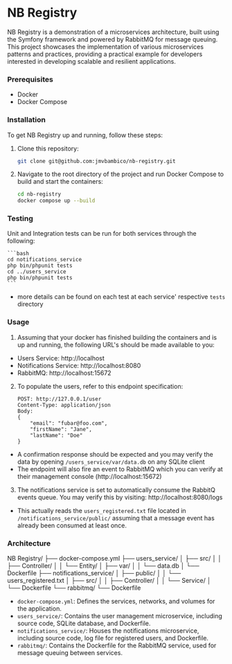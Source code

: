 # NB Registry

NB Registry is a demonstration of a microservices architecture, built using the Symfony framework and powered by RabbitMQ for message queuing. This project showcases the implementation of various microservices patterns and practices, providing a practical example for developers interested in developing scalable and resilient applications.

### Prerequisites

- Docker
- Docker Compose

### Installation

To get NB Registry up and running, follow these steps:

1. Clone this repository:

   ```bash
   git clone git@github.com:jmvbambico/nb-registry.git
   ```

2. Navigate to the root directory of the project and run Docker Compose to build and start the containers:

   ```bash
   cd nb-registry
   docker compose up --build
   ```

### Testing

Unit and Integration tests can be run for both services through the following:

    ```bash
    cd notifications_service
    php bin/phpunit tests
    cd ../users_service
    php bin/phpunit tests
    ```
- more details can be found on each test at each service' respective `tests` directory

### Usage

1. Assuming that your docker has finished building the containers and is up and running, the following URL's should be made available to you:

- Users Service: http://localhost
- Notifications Service: http://localhost:8080
- RabbitMQ: http://localhost:15672

2. To populate the users, refer to this endpoint specification:

    ```
    POST: http://127.0.0.1/user
    Content-Type: application/json
    Body:
    {
        "email": "fubar@foo.com",
        "firstName": "Jane",
        "lastName": "Doe"
    }
    ```

- A confirmation response should be expected and you may verify the data by opening `/users_service/var/data.db` on any SQLite client
- The endpoint will also fire an event to RabbitMQ which you can verify at their management console (http://localhost:15672)

3. The notifications service is set to automatically consume the RabbitQ events queue. You may verify this by visiting: http://localhost:8080/logs

- This actually reads the `users_registered.txt` file located in `/notifications_service/public/` assuming that a message event has already been consumed at least once.

### Architecture

NB Registry/ ├── docker-compose.yml ├── users_service/ │ ├── src/ │ │ ├── Controller/ │ │ └── Entity/ │ ├── var/ │ │ └── data.db │ └── Dockerfile ├── notifications_service/ │ ├── public/ │ │ └── users_registered.txt │ ├── src/ │ │ ├── Controller/ │ │ └── Service/ │ └── Dockerfile └── rabbitmq/ └── Dockerfile

- `docker-compose.yml`: Defines the services, networks, and volumes for the application.
- `users_service/`: Contains the user management microservice, including source code, SQLite database, and Dockerfile.
- `notifications_service/`: Houses the notifications microservice, including source code, log file for registered users, and Dockerfile.
- `rabbitmq/`: Contains the Dockerfile for the RabbitMQ service, used for message queuing between services.